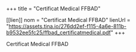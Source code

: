 +++
title = "Certificat Medical FFBAD"

[[lien]]
nom = "Certificat Medical FFBAD"
lienUrl = "https://assets.tina.io/276dd2ef-f115-4a6e-811b-b9532ee5fc25/ffbad_certificatmedical.pdf"
+++

Certificat Medical FFBAD
